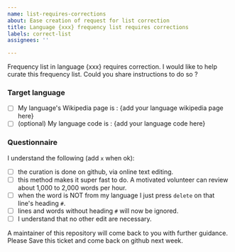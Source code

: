 ```yaml
---
name: list-requires-corrections
about: Ease creation of request for list correction
title: Language {xxx} frequency list requires corrections
labels: correct-list
assignees: ''

---
```


Frequency list in language {xxx} requires correction.
I would like to help curate this frequency list.
Could you share instructions to do so ?

### Target language
- [ ] My language's Wikipedia page is : {add your language wikipedia page here}
- [ ] (optional) My language code is : {add your language code here}

### Questionnaire
I understand the following (add `x` when ok):
- [ ] the curation is done on github, via online text editing.
- [ ] this method makes it super fast to do. A motivated volunteer can review about 1,000 to 2,000 words per hour.
- [ ] when the word is NOT from my language I just press `delete` on that line's heading `#`.
- [ ] lines and words without heading `#` will now be ignored.
- [ ] I understand that no other edit are necessary.

A maintainer of this repository will come back to you with further guidance. Please Save this ticket and come back on github next week.
